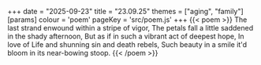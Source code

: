 +++
date = "2025-09-23"
title = "23.09.25"
themes = ["aging", "family"]
[params]
  colour = 'poem'
  pageKey = 'src/poem.js'
+++
{{< poem >}}
The last strand enwound within a stripe of vigor,
The petals fall a little saddened in the shady afternoon,
But as if in such a vibrant act of deepest hope,
In love of Life and shunning sin and death rebels,
Such beauty in a smile it'd bloom in its near-bowing stoop.
{{< /poem >}}